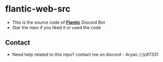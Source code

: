 # flantic-web-src

- This is the source code of **[Flantic](https://www.flantic.gg)** Discord Bot
- Star the repo if you liked it or used the code


## Contact
- Need help related to this repo? contact me on discord - Aryan.🇮🇳#7331
